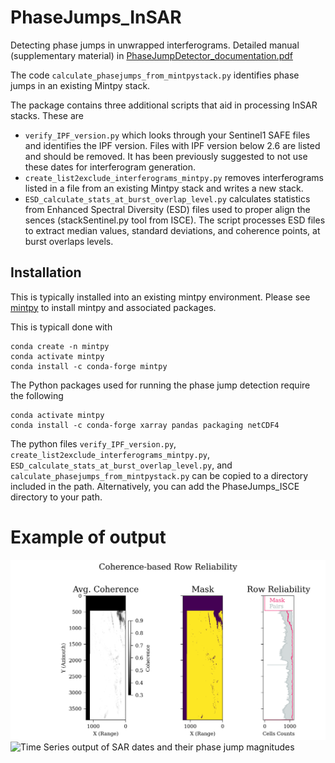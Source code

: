 # PhaseJumps_InSAR

Detecting phase jumps in unwrapped interferograms. Detailed manual (supplementary material) in [PhaseJumpDetector_documentation.pdf](PhaseJumpDetector_documentation.pdf)

The code `calculate_phasejumps_from_mintpystack.py` identifies phase jumps in
an existing Mintpy stack.

The package contains three additional scripts that aid in processing InSAR
stacks. These are

- `verify_IPF_version.py` which looks through your Sentinel1 SAFE files and identifies the IPF version. Files with IPF version below 2.6 are listed and should be removed. It has been previously suggested to not use these dates for interferogram generation.
- `create_list2exclude_interferograms_mintpy.py` removes interferograms listed
  in a file from an existing Mintpy stack and writes a new stack.
- `ESD_calculate_stats_at_burst_overlap_level.py` calculates statistics from Enhanced Spectral Diversity (ESD) files used to proper align the sences (stackSentinel.py tool from ISCE).  The script processes ESD files to extract median values, standard deviations, and coherence points, at burst overlaps levels.

## Installation

This is typically installed into an existing mintpy environment. Please see
[mintpy](https://github.com/insarlab/MintPy) to install mintpy and associated packages.

This is typicall done with

```
conda create -n mintpy
conda activate mintpy
conda install -c conda-forge mintpy
```

The Python packages used for running the phase jump detection require the
following

```
conda activate mintpy
conda install -c conda-forge xarray pandas packaging netCDF4
```

The python files `verify_IPF_version.py`, `create_list2exclude_interferograms_mintpy.py`, `ESD_calculate_stats_at_burst_overlap_level.py`, and `calculate_phasejumps_from_mintpystack.py` can be copied to a directory included in the path. Alternatively, you can add the PhaseJumps_ISCE directory to your path.

# Example of output

![Average coherence](figs/average_coherence_mask.png)
![Time Series output of SAR dates and their phase jump magnitudes](figs/timeseries_phase_jump.png)

